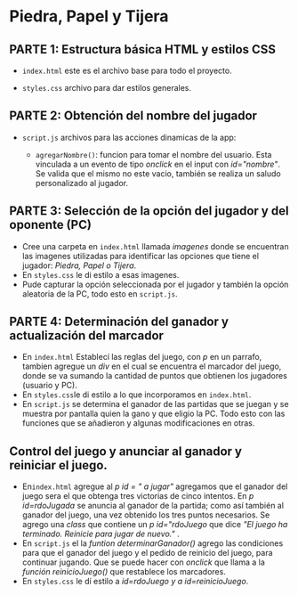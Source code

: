 # Piedra, Papel y Tijera

## PARTE 1: Estructura básica HTML y estilos CSS
 * `index.html` este es el archivo base para todo el proyecto.

 * `styles.css` archivo para dar estilos generales.
## PARTE 2: Obtención del nombre del jugador
 * `script.js` archivos para las acciones dinamicas de la app:

     * `agregarNombre()`: funcion para tomar el nombre del usuario. Esta vinculada a un evento de tipo _onclick_ en el input con _id="nombre"_. Se valida que el mismo no este vacio, también se realiza un saludo personalizado al jugador.

## PARTE 3: Selección de la opción del jugador y del oponente (PC) 
 * Cree una carpeta en  `index.html` llamada _imagenes_ donde se encuentran las imagenes utilizadas para identificar las opciones que tiene el jugador: _Piedra, Papel o Tijera_.
 * En `styles.css` le di estilo a esas imagenes.
 * Pude capturar la opción seleccionada por el jugador y también la opción aleatoria de la PC, todo esto en `script.js`.
 
## PARTE 4: Determinación del ganador y actualización del marcador
 *  En `index.html` Establecí las reglas del juego, con _p_ en un parrafo, tambien agregue un _div_ en el cual se encuentra el marcador del juego, donde se va sumando la cantidad de puntos que obtienen los jugadores (usuario y PC).
 * En `styles.css`le di estilo a lo que incorporamos en `index.html`.
 * En  `script.js` se determina el ganador de las partidas que se juegan y se muestra por pantalla quien la gano y que eligio la PC. Todo esto con las funciones que se añadieron y algunas modificaciones en otras.

 ## Control del juego y anunciar al ganador y reiniciar el juego.
  * En`index.html` agregue al _p id = " a jugar"_ agregamos que el ganador del juego sera el que obtenga tres victorias de cinco intentos. En _p id=rdoJugada_ se anuncia al ganador de la partida; como así también al ganador del juego, una vez obtenido los tres puntos necesarios. Se agrego una _class_ que contiene un _p id="rdoJuego_ que dice _"El juego ha terminado. Reinicie para jugar de nuevo."_ .
   * En `script.js` el la _funtion determinarGanador()_ agrego las condiciones para que el ganador del juego y el pedido de reinicio del juego, para continuar jugando. Que se puede hacer con _onclick_ que llama a la _función reinicioJuego()_ que restablece los marcadores.
   * En `styles.css` le dí estilo a _id=rdoJuego y a id=reinicioJuego_.